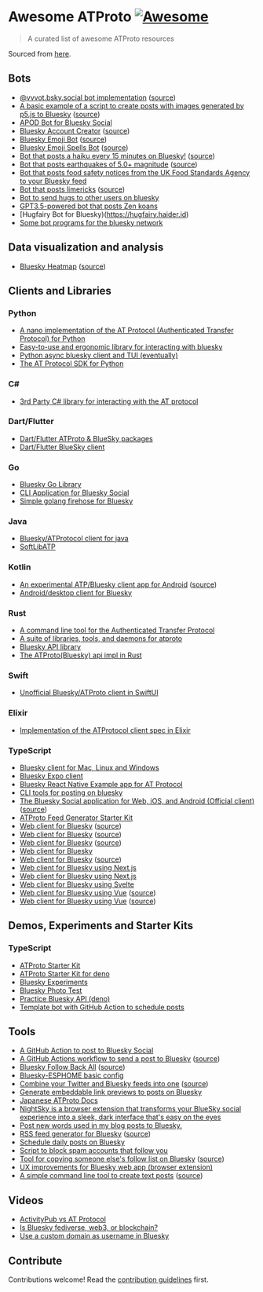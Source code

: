 # Awesome ATProto [![Awesome](https://awesome.re/badge.svg)](https://awesome.re)

> A curated list of awesome ATProto resources

Sourced from [here](https://docs.google.com/spreadsheets/d/1OBvKfGsIpZGP6mwAatqVMXI8tsyWlfwMdGnuZprlx68/edit#gid=0).

[//]: <> (START_GENERATED_SECTION)

## <a name='bots'></a> Bots

- [@vvvot.bsky.social bot implementation](@vvvot.bsky.social) ([source](https://github.com/vvakame/atproto-vvvot))
- [A basic example of a script to create posts with images generated by p5.js to Bluesky](https://staging.bsky.app/profile/indigitalcolor.bsky.social) ([source](https://github.com/M0nica/bluesky-artbot))
- [APOD Bot for Bluesky Social](https://github.com/myConsciousness/bluesky-apod-bot)
- [Bluesky Account Creator](https://bluesky-account-creator.vercel.app/) ([source](https://github.com/akiomik/bluesky-account-creator))
- [Bluesky Emoji Bot](https://staging.bsky.app/profile/skies.bsky.social) ([source](https://github.com/emilyliu7321/bluesky-emoji-bot))
- [Bluesky Emoji Spells Bot](https://staging.bsky.app/profile/spells.bsky.social) ([source](https://github.com/MichaelPriebe/emoji-spells-bot))
- [Bot that posts a haiku every 15 minutes on Bluesky!](https://staging.bsky.app/profile/haiku-bot.bsky.social) ([source](https://github.com/ssempervirens/bluesky-haiku))
- [Bot that posts earthquakes of 5.0+ magnitude](https://staging.bsky.app/profile/earthquake.bsky.social) ([source](https://github.com/emilyliu7321/bsky-earthquake-bot))
- [Bot that posts food safety notices from the UK Food Standards Agency to your Bluesky feed](https://github.com/lovelaced/bluesky-food-safety-bot)
- [Bot that posts limericks](https://staging.bsky.app/profile/limerick.bot.gar.lol) ([source](https://github.com/rothos/limerickbot))
- [Bot to send hugs to other users on bluesky](https://github.com/haideralipunjabi/bluesky-hugfairy)
- [GPT3.5-powered bot that posts Zen koans](https://github.com/trozzelle/koanbot)
- [Hugfairy Bot for Bluesky)(https://hugfairy.haider.id)
- [Some bot programs for the bluesky network](https://github.com/whyrusleeping/bskybots)

## <a name='data-visualization-and-analysis'></a> Data visualization and analysis

- [Bluesky Heatmap](https://bluesky-heatmap.fly.dev/) ([source](https://github.com/aliceisjustplaying/bluesky-heatmap))

## <a name='clients-and-libraries'></a> Clients and Libraries

### <a name='python'></a> Python

- [A nano implementation of the AT Protocol (Authenticated Transfer Protocol) for Python](https://github.com/susumuota/nanoatp)
- [Easy-to-use and ergonomic library for interacting with bluesky](https://github.com/ianklatzco/atprototools)
- [Python async bluesky client and TUI (eventually)](https://github.com/jbn/psychonaut)
- [The AT Protocol SDK for Python](https://github.com/MarshalX/atproto)

### <a name='c-sharp'></a> C#

- [3rd Party C# library for interacting with the AT protocol](https://github.com/taranasus/atprotosharp)

### <a name='dart-flutter'></a> Dart/Flutter

- [Dart/Flutter ATProto & BlueSky packages](https://github.com/myConsciousness/atproto.dart)
- [Dart/Flutter BlueSky client](https://github.com/tacsotai/flutter_bluesky.git)

### <a name='go'></a> Go

- [Bluesky Go Library](https://github.com/PiccoloMondoC/bluesky)
- [CLI Application for Bluesky Social](https://github.com/mattn/bsky)
- [Simple golang firehose for Bluesky](https://github.com/CharlesDardaman/blueskyfirehose)

### <a name='java'></a> Java

- [Bluesky/ATProtocol client for java](https://github.com/uakihir0/bsky4j)
- [SoftLibATP](https://github.com/okomeki/SoftLibATP)

### <a name='kotlin'></a> Kotlin

- [An experimental ATP/Bluesky client app for Android](https://play.google.com/store/apps/details?id=io.github.akiomik.seiun) ([source](https://github.com/akiomik/seiun))
- [Android/desktop client for Bluesky](https://github.com/christiandeange/ozone)

### <a name='rust'></a> Rust

- [A command line tool for the Authenticated Transfer Protocol](https://github.com/nrempel/atp)
- [A suite of libraries, tools, and daemons for atproto](https://github.com/ngerakines/atproto-rs)
- [Bluesky API library](https://github.com/jesopo/bisky)
- [The ATProto(Bluesky) api impl in Rust](https://github.com/sizumita/bsky-rs)

### <a name='swift'></a> Swift

- [Unofficial Bluesky/ATProto client in SwiftUI](https://github.com/rmcan/swiftsky.git)

### <a name='elixir'></a> Elixir

- [Implementation of the ATProtocol client spec in Elixir](https://github.com/moomerman/atproto)

### <a name='typescript'></a> TypeScript

- [Bluesky client for Mac, Linux and Windows](https://github.com/pram11/Jet)
- [Bluesky Expo client](https://github.com/jonsamp/bluesky-expo)
- [Bluesky React Native Example app for AT Protocol](https://github.com/pfrazee/example-atproto-rn-app)
- [CLI tools for posting on bluesky](https://github.com/Jazzkid0/bsky-cli-tools)
- [The Bluesky Social application for Web, iOS, and Android (Official client)](https://staging.bsky.app/) ([source](https://github.com/bluesky-social/social-app))
- [ATProto Feed Generator Starter Kit](https://github.com/bluesky-social/feed-generator)
- [Web client for Bluesky](https://blueskyweb.vercel.app/) ([source](https://github.com/fredabila/blueskyweb))
- [Web client for Bluesky](https://flat-bs.vercel.app) ([source](https://github.com/sabigara/flat))
- [Web client for Bluesky](https://kite.black/) ([source](https://github.com/callmearta/kite))
- [Web client for Bluesky](https://github.com/angelocho/BlueSkyweb)
- [Web client for Bluesky](https://treyp.github.io/nightsky) ([source](https://github.com/treyp/nightsky))
- [Web client for Bluesky using Next.js](https://github.com/ajroberts0417/azure)
- [Web client for Bluesky using Next.js](https://github.com/KingYoSun/boobeeblue)
- [Web client for Bluesky using Svelte](https://github.com/tautologer/poastbox)
- [Web client for Bluesky using Vue](https://penpenpng.github.io/skylight/) ([source](https://github.com/penpenpng/skylight))
- [Web client for Bluesky using Vue](https://at.syui.ai/) ([source](https://github.com/syui/at.syui.ai))

## <a name='demos,-experiments-and-starter-kits'></a> Demos, Experiments and Starter Kits

### <a name='typescript'></a> TypeScript

- [ATProto Starter Kit](https://github.com/aliceisjustplaying/atproto-starter-kit)
- [ATProto Starter Kit for deno](https://github.com/sharunkumar/atproto-starter-kit)
- [Bluesky Experiments](https://github.com/susumuota/bluesky-exp)
- [Bluesky Photo Test](https://github.com/robpc/bluesky-photo-test)
- [Practice Bluesky API (deno)](https://github.com/Neos21/practice-bsky)
- [Template bot with GitHub Action to schedule posts](https://github.com/philnash/bsky-bot)

## <a name='tools'></a> Tools

- [A GitHub Action to post to Bluesky Social](https://github.com/zentered/bluesky-post-action)
- [A GitHub Actions workflow to send a post to Bluesky](https://github.com/marketplace/actions/send-bluesky-post) ([source](https://github.com/myConsciousness/bluesky-post))
- [Bluesky Follow Back All](https://jiftechnify.github.io/bsky-follow-back-all/) ([source](https://github.com/jiftechnify/bsky-follow-back-all))
- [Bluesky-ESPHOME basic config](https://github.com/softplus/bluesky_esphome)
- [Combine your Twitter and Bluesky feeds into one](https://test-maker-khaki.vercel.app/) ([source](https://github.com/devyboy/Skybird))
- [Generate embeddable link previews to posts on Bluesky](https://github.com/capjamesg/bsky-link-preview)
- [Japanese ATProto Docs](https://github.com/encrypteduse/atproto-website-docs-jp)
- [NightSky is a browser extension that transforms your BlueSky social experience into a sleek, dark interface that's easy on the eyes](https://github.com/asamaree/NightSky)
- [Post new words used in my blog posts to Bluesky.](https://github.com/capjamesg/newwords)
- [RSS feed generator for Bluesky](https://bluestream.deno.dev/) ([source](https://github.com/kawarimidoll/bluestream))
- [Schedule daily posts on Bluesky](https://github.com/alextoma1217/BlueskyAutoPost)
- [Script to block spam accounts that follow you](https://github.com/trozzelle/sunblock)
- [Tool for copying someone else's follow list on Bluesky](https://jiftechnify.github.io/blue-mirage/) ([source](https://github.com/jiftechnify/blue-mirage))
- [UX improvements for Bluesky web app (browser extension)](https://github.com/xenohunter/bluesky-overhaul)
- [A simple command line tool to create text posts](https://crates.io/crates/skeet) ([source](https://github.com/sharunkumar/skeet))

## <a name='videos'></a> Videos

- [ActivityPub vs AT Protocol](https://youtu.be/wJBCpzM1VfM)
- [Is Bluesky fediverse, web3, or blockchain?](https://youtu.be/qI7LR6FSLrI)
- [Use a custom domain as username in Bluesky](https://youtu.be/lP3OVCwyqJA)

[//]: <> (END_GENERATED_SECTION)

## Contribute

Contributions welcome! Read the [contribution guidelines](CONTRIBUTING.md) first.
